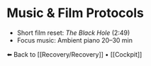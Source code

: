 # Music & Film Protocols

- Short film reset: *The Black Hole* (2:49)  
- Focus music: Ambient piano 20–30 min

⬅️ Back to [[Recovery/Recovery]] • [[Cockpit]]
